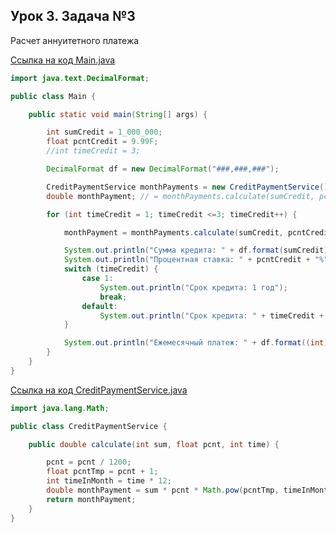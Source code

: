 ## Урок 3. Задача №3

Расчет аннуитетного платежа

[Ссылка на код Main.java](https://github.com/npetyaeva/javaLesson_3_3/blob/master/src/Main.java)

```java
import java.text.DecimalFormat;

public class Main {

    public static void main(String[] args) {

        int sumCredit = 1_000_000;
        float pcntCredit = 9.99F;
        //int timeCredit = 3;

        DecimalFormat df = new DecimalFormat("###,###,###");

        CreditPaymentService monthPayments = new CreditPaymentService();
        double monthPayment; // = monthPayments.calculate(sumCredit, pcntCredit, timeCredit);

        for (int timeCredit = 1; timeCredit <=3; timeCredit++) {

            monthPayment = monthPayments.calculate(sumCredit, pcntCredit, timeCredit);

            System.out.println("Сумма кредита: " + df.format(sumCredit) + " руб.");
            System.out.println("Процентная ставка: " + pcntCredit + "%");
            switch (timeCredit) {
                case 1:
                    System.out.println("Срок кредита: 1 год");
                    break;
                default:
                    System.out.println("Срок кредита: " + timeCredit + " года");
            }

            System.out.println("Ежемесячный платеж: " + df.format((int) monthPayment * 100 / 100) + " руб.\n");
        }
    }
}
```

[Ссылка на код CreditPaymentService.java](https://github.com/npetyaeva/javaLesson_3_3/blob/master/src/CreditPaymentService.java)

```java
import java.lang.Math;

public class CreditPaymentService {

    public double calculate(int sum, float pcnt, int time) {

        pcnt = pcnt / 1200;
        float pcntTmp = pcnt + 1;
        int timeInMonth = time * 12;
        double monthPayment = sum * pcnt * Math.pow(pcntTmp, timeInMonth) / (Math.pow(pcntTmp, timeInMonth) - 1);
        return monthPayment;
    }
}
```
